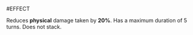 #EFFECT 

Reduces **physical** damage taken by **20%**. 
Has a maximum duration of 5 turns. Does not stack.